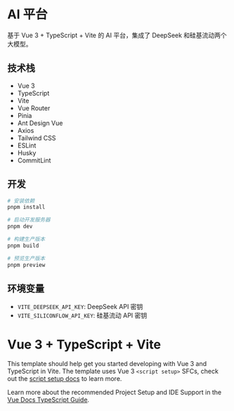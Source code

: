 <!--
 * @Author: changluo
 * @Description:
 * @LastEditors: luc19964 luochang@gopherasset.com
-->

# AI 平台

基于 Vue 3 + TypeScript + Vite 的 AI 平台，集成了 DeepSeek 和硅基流动两个大模型。

## 技术栈

- Vue 3
- TypeScript
- Vite
- Vue Router
- Pinia
- Ant Design Vue
- Axios
- Tailwind CSS
- ESLint
- Husky
- CommitLint

## 开发

```bash
# 安装依赖
pnpm install

# 启动开发服务器
pnpm dev

# 构建生产版本
pnpm build

# 预览生产版本
pnpm preview
```

## 环境变量

- `VITE_DEEPSEEK_API_KEY`: DeepSeek API 密钥
- `VITE_SILICONFLOW_API_KEY`: 硅基流动 API 密钥

# Vue 3 + TypeScript + Vite

This template should help get you started developing with Vue 3 and TypeScript in Vite. The template uses Vue 3 `<script setup>` SFCs, check out the [script setup docs](https://v3.vuejs.org/api/sfc-script-setup.html#sfc-script-setup) to learn more.

Learn more about the recommended Project Setup and IDE Support in the [Vue Docs TypeScript Guide](https://vuejs.org/guide/typescript/overview.html#project-setup).
